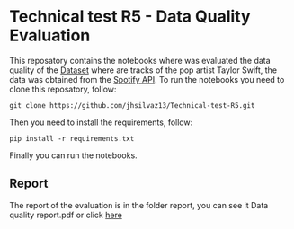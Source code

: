 # Technical test R5 - Data Quality Evaluation

This reposatory contains the notebooks where was evaluated the data quality of the [Dataset](https://drive.google.com/file/d/1wOuAQqO0Tvl84tRBiOGqbQ7NKkKxXnUw/view) where are tracks of the pop artist Taylor Swift, the data was obtained from the [Spotify API](https://developer.spotify.com/documentation/web-api/). To run the notebooks you need to clone this reposatory, follow:
```
git clone https://github.com/jhsilvaz13/Technical-test-R5.git
```
Then you need to install the requirements, follow:
```
pip install -r requirements.txt
```
Finally you can run the notebooks.

## Report 
The report of the evaluation is in the folder report, you can see it Data quality report.pdf or click [here](https://drive.google.com/file/d/1GJ9xbDLBGlz8LRFiC-C7J0z8f1CvIjEM/view?usp=sharing)